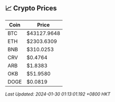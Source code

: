 ## 📈 Crypto Prices

| Coin | Price |
| ---- | ----- |
| BTC | $43127.9648 |
| ETH | $2303.6309 |
| BNB | $310.0253 |
| CRV | $0.4764 |
| ARB | $1.8383 |
| OKB | $51.9580 |
| DOGE | $0.0819 |

_Last Updated: 2024-01-30 01:13:01.192 +0800 HKT_